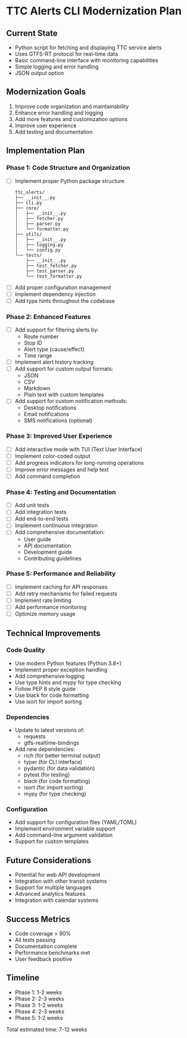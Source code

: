 # TTC Alerts CLI Modernization Plan

## Current State
- Python script for fetching and displaying TTC service alerts
- Uses GTFS-RT protocol for real-time data
- Basic command-line interface with monitoring capabilities
- Simple logging and error handling
- JSON output option

## Modernization Goals
1. Improve code organization and maintainability
2. Enhance error handling and logging
3. Add more features and customization options
4. Improve user experience
5. Add testing and documentation

## Implementation Plan

### Phase 1: Code Structure and Organization
- [ ] Implement proper Python package structure
  ```
  ttc_alerts/
  ├── __init__.py
  ├── cli.py
  ├── core/
  │   ├── __init__.py
  │   ├── fetcher.py
  │   ├── parser.py
  │   └── formatter.py
  ├── utils/
  │   ├── __init__.py
  │   ├── logging.py
  │   └── config.py
  └── tests/
      ├── __init__.py
      ├── test_fetcher.py
      ├── test_parser.py
      └── test_formatter.py
  ```
- [ ] Add proper configuration management
- [ ] Implement dependency injection
- [ ] Add type hints throughout the codebase

### Phase 2: Enhanced Features
- [ ] Add support for filtering alerts by:
  - Route number
  - Stop ID
  - Alert type (cause/effect)
  - Time range
- [ ] Implement alert history tracking
- [ ] Add support for custom output formats:
  - JSON
  - CSV
  - Markdown
  - Plain text with custom templates
- [ ] Add support for custom notification methods:
  - Desktop notifications
  - Email notifications
  - SMS notifications (optional)

### Phase 3: Improved User Experience
- [ ] Add interactive mode with TUI (Text User Interface)
- [ ] Implement color-coded output
- [ ] Add progress indicators for long-running operations
- [ ] Improve error messages and help text
- [ ] Add command completion

### Phase 4: Testing and Documentation
- [ ] Add unit tests
- [ ] Add integration tests
- [ ] Add end-to-end tests
- [ ] Implement continuous integration
- [ ] Add comprehensive documentation:
  - User guide
  - API documentation
  - Development guide
  - Contributing guidelines

### Phase 5: Performance and Reliability
- [ ] Implement caching for API responses
- [ ] Add retry mechanisms for failed requests
- [ ] Implement rate limiting
- [ ] Add performance monitoring
- [ ] Optimize memory usage

## Technical Improvements

### Code Quality
- Use modern Python features (Python 3.8+)
- Implement proper exception handling
- Add comprehensive logging
- Use type hints and mypy for type checking
- Follow PEP 8 style guide
- Use black for code formatting
- Use isort for import sorting

### Dependencies
- Update to latest versions of:
  - requests
  - gtfs-realtime-bindings
- Add new dependencies:
  - rich (for better terminal output)
  - typer (for CLI interface)
  - pydantic (for data validation)
  - pytest (for testing)
  - black (for code formatting)
  - isort (for import sorting)
  - mypy (for type checking)

### Configuration
- Add support for configuration files (YAML/TOML)
- Implement environment variable support
- Add command-line argument validation
- Support for custom templates

## Future Considerations
- Potential for web API development
- Integration with other transit systems
- Support for multiple languages
- Advanced analytics features
- Integration with calendar systems

## Success Metrics
- Code coverage > 90%
- All tests passing
- Documentation complete
- Performance benchmarks met
- User feedback positive

## Timeline
- Phase 1: 1-2 weeks
- Phase 2: 2-3 weeks
- Phase 3: 1-2 weeks
- Phase 4: 2-3 weeks
- Phase 5: 1-2 weeks

Total estimated time: 7-12 weeks 